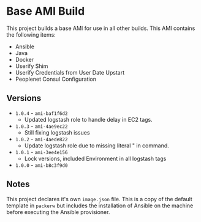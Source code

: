 # Base AMI Build

This project builds a base AMI for use in all other builds.
This AMI contains the following items:

* Ansible
* Java
* Docker
* Userify Shim
* Userify Credentials from User Date Upstart
* Peoplenet Consul Configuration

## Versions

* `1.0.4` - `ami-baf1f6d2`
  * Updated logstash role to handle delay in EC2 tags.
* `1.0.3` - `ami-4ae9ec22`
  * Still fixing logstash issues
* `1.0.2` - `ami-4aede822`
  * Update logstash role due to missing literal " in command.
* `1.0.1` - `ami-3ee4e156`
  * Lock versions, included Environment in all logstash tags
* `1.0.0` - `ami-b8c3f9d0`

## Notes

This project declares it's own `image.json` file.
This is a copy of the default template in `packerw` but includes the installation of Ansible on the machine before executing the Ansible provisioner.
